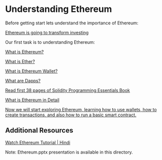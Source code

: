 # Understanding Ethereum

Before getting start lets understand the importance of Ethereum:

[Ethereum is going to transform investing](https://cointelegraph.com/news/ethereum-is-going-to-transform-investing)

Our first task is to understanding Ethereum:

[What is Ethereum?](https://ethereum.org/en/what-is-ethereum/)

[What is Ether?](https://ethereum.org/en/eth/)

[What is Ethereum Wallet?](https://ethereum.org/en/wallets/)

[What are Dapps?](https://ethereum.org/en/dapps/)

[Read first 38 pages of Solidity Programming Essentials Book](https://www.amazon.com/Solidity-Programming-Essentials-building-contracts/dp/1803231181/ref=sr_1_5)

[What is Ethereum in Detail](https://github.com/ethereumbook/ethereumbook/blob/develop/01what-is.asciidoc)

[Now we will start exploring Ethereum, learning how to use wallets, how to create transactions, and also how to run a basic smart contract.](https://github.com/ethereumbook/ethereumbook/blob/develop/02intro.asciidoc)


## Additional Resources

[Watch Ethereum Tutorial | Hindi](https://www.youtube.com/watch?v=6aF6p2VUORE&t=14393s)

Note: Ethereum.pptx presentation is available in this directory.
